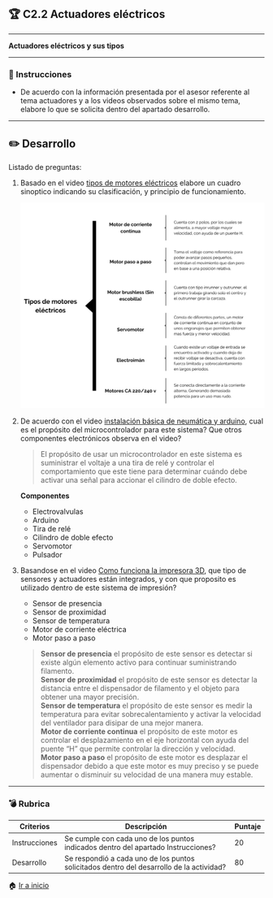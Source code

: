 
## :trophy: C2.2 Actuadores eléctricos

---

**Actuadores eléctricos y sus tipos**

---

### :blue_book: Instrucciones

- De acuerdo con la información presentada por el asesor referente al tema actuadores y a los videos observados sobre el mismo tema, elabore lo que se solicita dentro del apartado desarrollo.

---

## :pencil2: Desarrollo

Listado de preguntas:

1. Basado en el video [tipos de motores eléctricos](https://www.youtube.com/watch?v=pgr4yRMnB_A) elabore un cuadro sinoptico indicando su clasificación, y principio de funcionamiento.

    ![sin titulo](img/../../img/C2.2_TiposMotores.png "Cuadro sinóptico") 

2. De acuerdo con el video [instalación básica de neumática y arduino](https://www.youtube.com/watch?v=DdvLAXfuNpY&t=8s), cual es el propósito del microcontrolador para este sistema? Que otros componentes electrónicos observa en el video?

    > El propósito de usar un microcontrolador en este sistema es suministrar el voltaje a una tira de relé y controlar el comportamiento que este tiene para determinar cuándo debe activar una señal para accionar el cilindro de doble efecto.

    **Componentes**

    - Electrovalvulas
    - Arduino  
    - Tira de relé  
    - Cilindro de doble efecto  
    - Servomotor  
    - Pulsador


3. Basandose en el video [Como funciona la impresora 3D](https://www.youtube.com/watch?v=C4HAJ5HLuB4), que tipo de sensores y actuadores están integrados, y con que proposito es utilizado dentro de este sistema de impresión? 

    -	Sensor de presencia
    -	Sensor de proximidad
    -	Sensor de temperatura
    -	Motor de corriente eléctrica
    -	Motor paso a paso 

    > **Sensor de presencia** el propósito de este sensor es detectar si existe algún elemento activo para continuar suministrando filamento.  
    **Sensor de proximidad** el propósito de este sensor es detectar la distancia entre el dispensador de filamento y el objeto para obtener una mayor precisión.  
    **Sensor de temperatura** el propósito de este sensor es medir la temperatura para evitar sobrecalentamiento y activar la velocidad del ventilador para disipar de una mejor manera.  
    **Motor de corriente continua** el propósito de este motor es controlar el desplazamiento en el eje horizontal con ayuda del puente “H” que permite controlar la dirección y velocidad.  
    **Motor paso a paso** el propósito de este motor es desplazar el dispensador debido a que este motor es muy preciso y se puede aumentar o disminuir su velocidad de una manera muy estable.

---

### :bomb: Rubrica

| Criterios     | Descripción                                                                                  | Puntaje |
| ------------- | -------------------------------------------------------------------------------------------- | ------- |
| Instrucciones | Se cumple con cada uno de los puntos indicados dentro del apartado Instrucciones?            | 20 |
| Desarrollo    | Se respondió a cada uno de los puntos solicitados dentro del desarrollo de la actividad?     | 80      |

:house: [Ir a inicio](https://github.com/CarlosNavaR/SistemasProgramables)